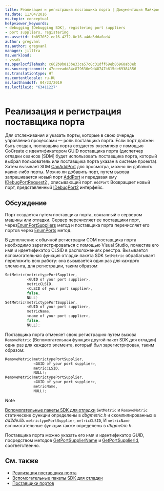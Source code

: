 ```yaml
---
title: Реализация и регистрация поставщика порта | Документация Майкрософт
ms.date: 11/04/2016
ms.topic: conceptual
helpviewer_keywords:
- debugging [Debugging SDK], registering port suppliers
- port suppliers, registering
ms.assetid: fb057052-ee16-4272-8e16-a4da5dda0ad4
author: gregvanl
ms.author: gregvanl
manager: jillfra
ms.workload:
- vssdk
ms.openlocfilehash: c662b9b813be33ca57c8c31dff69eb86968ab3eb
ms.sourcegitcommit: 47eeeeadd84c879636e9d48747b615de69384356
ms.translationtype: HT
ms.contentlocale: ru-RU
ms.lasthandoff: 04/23/2019
ms.locfileid: "63411227"
---
```

# <a name="implement-and-register-a-port-supplier"></a>Реализация и регистрация поставщика порта
Для отслеживания и указать порты, которые в свою очередь управления процессами — роль поставщика порта. Если порт должен быть создан, поставщика порта создается экземпляр с помощью CoCreate с идентификатором GUID поставщика порта (диспетчер отладки сеансов [SDM] будет использовать поставщика порта, который выбрал пользователь или поставщика порта указан в системе проекта). Затем вызывает SDM [CanAddPort](../../extensibility/debugger/reference/idebugportsupplier2-canaddport.md) для просмотра, можно ли добавить какие-либо порты. Можно ли добавить порт, путем вызова запрашивается новый порт [AddPort](../../extensibility/debugger/reference/idebugportsupplier2-addport.md) и передавая ему [IDebugPortRequest2](../../extensibility/debugger/reference/idebugportrequest2.md) , описывающий порт. `AddPort` Возвращает новый порт, представленный [IDebugPort2](../../extensibility/debugger/reference/idebugport2.md) интерфейс.

## <a name="discussion"></a>Обсуждение
 Порт создается путем поставщика порта, связанный с сервером машины или отладки. Сервер перечисляет ее поставщики порт, через[EnumPortSuppliers](../../extensibility/debugger/reference/idebugcoreserver2-enumportsuppliers.md) метод и поставщика порта перечисляет его портов через [EnumPorts](../../extensibility/debugger/reference/idebugportsupplier2-enumports.md) метод.

 В дополнение к обычной регистрации COM поставщика порта необходимо зарегистрироваться с помощью Visual Studio, поместив его имя и идентификатор CLSID в расположениях реестра. Вызывается вспомогательная функция отладки пакета SDK `SetMetric` обрабатывает переложить всю работу: она вызывается один раз для каждого элемента, для регистрации, таким образом:

```cpp
SetMetric(metrictypePortSupplier,
          <GUID of your port supplier>,
          metricCLSID,
          <CLSID of your port supplier>,
          false,
          NULL)
SetMetric(metrictypePortSupplier,
          <GUID of your port supplier>,
          metricName,
          <name of your port supplier>,
          false,
          NULL);
```

 Поставщика порта отменяет свою регистрацию путем вызова `RemoveMetric` (Вспомогательная функция другой пакет SDK для отладки) один раз для каждого элемента, который был зарегистрирован, таким образом:

```cpp
RemoveMetric(metrictypePortSupplier,
             <GUID of your port supplier>,
             metricCLSID,
             NULL);
RemoveMetric(metrictypePortSupplier,
             <GUID of your port supplier>,
             metricName,
             NULL);
```

> [!NOTE]
> [Вспомогательные пакеты SDK для отладки](../../extensibility/debugger/reference/sdk-helpers-for-debugging.md) `SetMetric` и `RemoveMetric` статические функции определены в *dbgmetric.h* и скомпилированных в *ad2de.lib*. `metrictypePortSupplier`, `metricCLSID`, И `metricName` вспомогательные функции также определены в *dbgmetric.h*.

 Поставщика порта можно указать его имя и идентификатор GUID, посредством методов [GetPortSupplierName](../../extensibility/debugger/reference/idebugportsupplier2-getportsuppliername.md) и [GetPortSupplierId](../../extensibility/debugger/reference/idebugportsupplier2-getportsupplierid.md), соответственно.

## <a name="see-also"></a>См. также
- [Реализация поставщика порта](../../extensibility/debugger/implementing-a-port-supplier.md)
- [Вспомогательные пакеты SDK для отладки](../../extensibility/debugger/reference/sdk-helpers-for-debugging.md)
- [Поставщики портов](../../extensibility/debugger/port-suppliers.md)